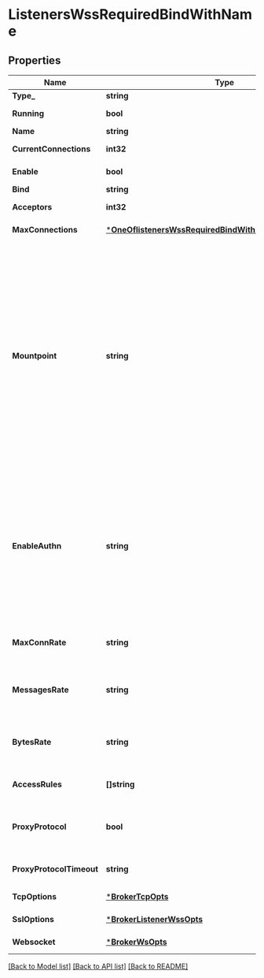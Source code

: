# ListenersWssRequiredBindWithName

## Properties
Name | Type | Description | Notes
------------ | ------------- | ------------- | -------------
**Type_** | **string** | Listener type | [default to null]
**Running** | **bool** | Listener status | [optional] [default to null]
**Name** | **string** | Listener name | [default to null]
**CurrentConnections** | **int32** | Current connections | [optional] [default to null]
**Enable** | **bool** | Enable listener. | [optional] [default to true]
**Bind** | **string** | IP address and port for the listening socket. | [default to 8084]
**Acceptors** | **int32** | The size of the listener&#x27;s receiving pool. | [optional] [default to 16]
**MaxConnections** | [***OneOflistenersWssRequiredBindWithNameMaxConnections**](OneOflistenersWssRequiredBindWithNameMaxConnections.md) | The maximum number of concurrent connections allowed by the listener. | [optional] [default to infinity]
**Mountpoint** | **string** | When publishing or subscribing, prefix all topics with a mountpoint string.&lt;br/&gt;The prefixed string will be removed from the topic name when the message&lt;br/&gt;is delivered to the subscriber. The mountpoint is a way that users can use&lt;br/&gt;to implement isolation of message routing between different listeners.&lt;br/&gt;For example if a client A subscribes to &#x60;t&#x60; with &#x60;listeners.tcp.\\&lt;name&gt;.mountpoint&#x60;&lt;br/&gt;set to &#x60;some_tenant&#x60;, then the client actually subscribes to the topic&lt;br/&gt;&#x60;some_tenant/t&#x60;. Similarly, if another client B (connected to the same listener&lt;br/&gt;as the client A) sends a message to topic &#x60;t&#x60;, the message is routed&lt;br/&gt;to all the clients subscribed &#x60;some_tenant/t&#x60;, so client A will receive the&lt;br/&gt;message, with topic name &#x60;t&#x60;.&lt;br/&gt;&lt;br/&gt;Set to &#x60;\&quot;\&quot;&#x60; to disable the feature.&lt;br/&gt;&lt;br/&gt;&lt;br/&gt;Variables in mountpoint string:&lt;br/&gt;  - &lt;code&gt;${clientid}&lt;/code&gt;: clientid&lt;br/&gt;  - &lt;code&gt;${username}&lt;/code&gt;: username | [optional] 
**EnableAuthn** | **string** | Set &lt;code&gt;true&lt;/code&gt; (default) to enable client authentication on this listener, the authentication&lt;br/&gt;process goes through the configured authentication chain.&lt;br/&gt;When set to &lt;code&gt;false&lt;/code&gt; to allow any clients with or without authentication information such as username or password to log in.&lt;br/&gt;When set to &lt;code&gt;quick_deny_anonymous&lt;/code&gt;, it behaves like when set to &lt;code&gt;true&lt;/code&gt;, but clients will be&lt;br/&gt;denied immediately without going through any authenticators if &lt;code&gt;username&lt;/code&gt; is not provided. This is useful to fence off&lt;br/&gt;anonymous clients early. | [optional] [default to ENABLE_AUTHN.TRUE]
**MaxConnRate** | **string** | Maximum connection rate.&lt;br/&gt;&lt;br/&gt;This is used to limit the connection rate for this listener,&lt;br/&gt;once the limit is reached, new connections will be deferred or refused | [optional] [default to null]
**MessagesRate** | **string** | Messages publish rate.&lt;br/&gt;&lt;br/&gt;This is used to limit the inbound message numbers for each client connected to this listener,&lt;br/&gt;once the limit is reached, the restricted client will slow down and even be hung for a while. | [optional] [default to null]
**BytesRate** | **string** | Data publish rate.&lt;br/&gt;&lt;br/&gt;This is used to limit the inbound bytes rate for each client connected to this listener,&lt;br/&gt;once the limit is reached, the restricted client will slow down and even be hung for a while. | [optional] [default to null]
**AccessRules** | **[]string** | The access control rules for this listener.&lt;br/&gt;See: https://github.com/emqtt/esockd#allowdeny | [optional] [default to ["allow all"]]
**ProxyProtocol** | **bool** | Enable the Proxy Protocol V1/2 if the EMQX cluster is deployed behind HAProxy or Nginx.&lt;br/&gt;&lt;br/&gt;See: https://www.haproxy.com/blog/haproxy/proxy-protocol/ | [optional] [default to false]
**ProxyProtocolTimeout** | **string** | Timeout for proxy protocol. EMQX will close the TCP connection if proxy protocol packet is not received within the timeout. | [optional] [default to 3s]
**TcpOptions** | [***BrokerTcpOpts**](broker.tcp_opts.md) |  | [optional] [default to null]
**SslOptions** | [***BrokerListenerWssOpts**](broker.listener_wss_opts.md) |  | [optional] [default to null]
**Websocket** | [***BrokerWsOpts**](broker.ws_opts.md) |  | [optional] [default to null]

[[Back to Model list]](../README.md#documentation-for-models) [[Back to API list]](../README.md#documentation-for-api-endpoints) [[Back to README]](../README.md)

